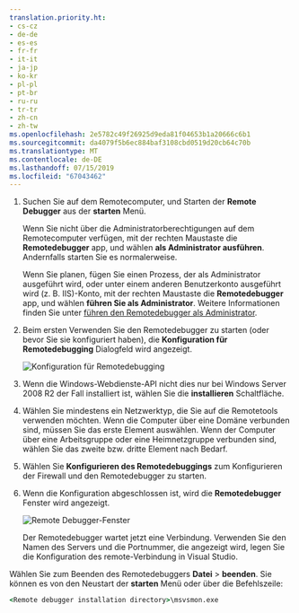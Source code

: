```yaml
---
translation.priority.ht:
- cs-cz
- de-de
- es-es
- fr-fr
- it-it
- ja-jp
- ko-kr
- pl-pl
- pt-br
- ru-ru
- tr-tr
- zh-cn
- zh-tw
ms.openlocfilehash: 2e5782c49f26925d9eda81f04653b1a20666c6b1
ms.sourcegitcommit: da4079f5b6ec884baf3108cbd0519d20cb64c70b
ms.translationtype: MT
ms.contentlocale: de-DE
ms.lasthandoff: 07/15/2019
ms.locfileid: "67043462"
---
```

1. Suchen Sie auf dem Remotecomputer, und Starten der **Remote Debugger** aus der **starten** Menü. 
   
   Wenn Sie nicht über die Administratorberechtigungen auf dem Remotecomputer verfügen, mit der rechten Maustaste die **Remotedebugger** app, und wählen **als Administrator ausführen**. Andernfalls starten Sie es normalerweise.

   Wenn Sie planen, fügen Sie einen Prozess, der als Administrator ausgeführt wird, oder unter einem anderen Benutzerkonto ausgeführt wird (z. B. IIS)-Konto, mit der rechten Maustaste die **Remotedebugger** app, und wählen **führen Sie als Administrator**. Weitere Informationen finden Sie unter [führen den Remotedebugger als Administrator](../remote-debugging-errors-and-troubleshooting.md#run-the-remote-debugger-as-an-administrator).
   
1. Beim ersten Verwenden Sie den Remotedebugger zu starten (oder bevor Sie sie konfiguriert haben), die **Konfiguration für Remotedebugging** Dialogfeld wird angezeigt.  
  
    ![Konfiguration für Remotedebugging](../media/remotedebuggerconfwizardpage.png "Remote Debugger-Konfiguration.")  
  
1. Wenn die Windows-Webdienste-API nicht dies nur bei Windows Server 2008 R2 der Fall installiert ist, wählen Sie die **installieren** Schaltfläche.  
  
1. Wählen Sie mindestens ein Netzwerktyp, die Sie auf die Remotetools verwenden möchten. Wenn die Computer über eine Domäne verbunden sind, müssen Sie das erste Element auswählen. Wenn der Computer über eine Arbeitsgruppe oder eine Heimnetzgruppe verbunden sind, wählen Sie das zweite bzw. dritte Element nach Bedarf.  
  
1. Wählen Sie **Konfigurieren des Remotedebuggings** zum Konfigurieren der Firewall und den Remotedebugger zu starten.  
  
1. Wenn die Konfiguration abgeschlossen ist, wird die **Remotedebugger** Fenster wird angezeigt.
  
    ![Remote Debugger-Fenster](../media/remotedebuggerwindow.png "Remotedebugger-Fenster")
  
    Der Remotedebugger wartet jetzt eine Verbindung. Verwenden Sie den Namen des Servers und die Portnummer, die angezeigt wird, legen Sie die Konfiguration des remote-Verbindung in Visual Studio.  
  
Wählen Sie zum Beenden des Remotedebuggers **Datei** > **beenden**. Sie können es von den Neustart der **starten** Menü oder über die Befehlszeile:  
  
```cmd
<Remote debugger installation directory>\msvsmon.exe
```
